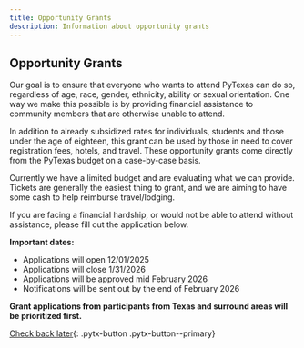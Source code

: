 ```yaml
---
title: Opportunity Grants
description: Information about opportunity grants
---
```


## Opportunity Grants

Our goal is to ensure that everyone who wants to attend PyTexas can do so, regardless of age, race, gender, ethnicity, ability or sexual orientation. 
One way we make this possible is by providing financial assistance to community members that are otherwise unable to attend.

In addition to already subsidized rates for individuals, students and those under the age of eighteen, this grant can be used by those in need to cover registration fees, hotels, and travel. 
These opportunity grants come directly from the PyTexas budget on a case-by-case basis.

Currently we have a limited budget and are evaluating what we can provide. 
Tickets are generally the easiest thing to grant, and we are aiming to have some cash to help reimburse travel/lodging.

If you are facing a financial hardship, or would not be able to attend without assistance, please fill out the application below.

**Important dates:**

* Applications will open 12/01/2025
* Applications will close 1/31/2026
* Applications will be approved mid February 2026
* Notifications will be sent out by the end of February 2026

**Grant applications from participants from Texas and surround areas will be 
prioritized first.**

[Check back later](){: .pytx-button .pytx-button--primary}
